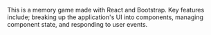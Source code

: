 This is a memory game made with React and Bootstrap. Key features include; breaking up the application's UI into components, managing component state, and responding to user events.